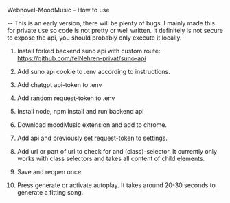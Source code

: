 Webnovel-MoodMusic - How to use

-- This is an early version, there will be plenty of bugs. I mainly made this for private use so code is not pretty or well written. It definitely is not secure to expose the api, you should probably only execute it locally.

1. Install forked backend suno api with custom route: https://github.com/felNehren-privat/suno-api
2. Add suno api cookie to .env according to instructions.
3. Add chatgpt api-token to .env
4. Add random request-token to .env
5. Install node, npm install and run backend api

6. Download moodMusic extension and add to chrome.
7. Add api and previously set request-token to settings.
8. Add url or part of url to check for and (class)-selector. It currently only works with class selectors and takes all content of child elements.
9. Save and reopen once.

10. Press generate or activate autoplay. It takes around 20-30 seconds to generate a fitting song.

